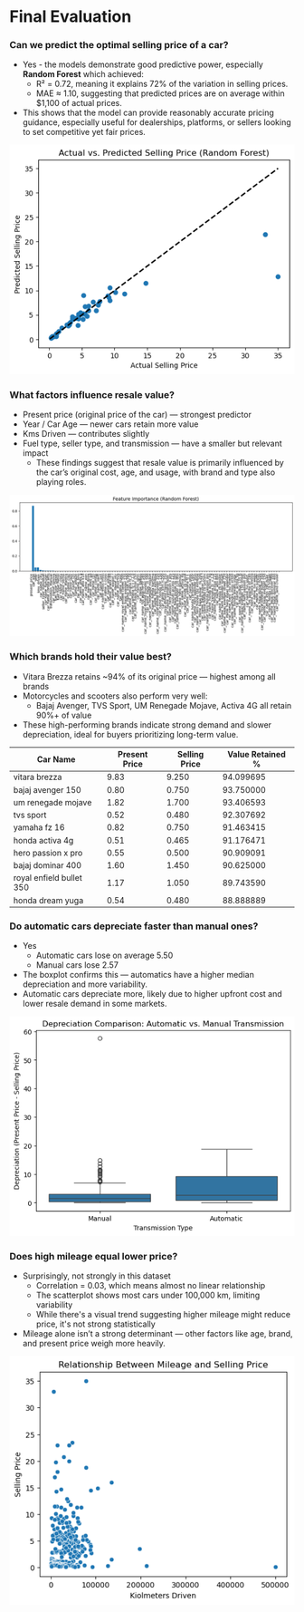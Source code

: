 # Final Evaluation

### Can we predict the optimal selling price of a car?
* Yes - the models demonstrate good predictive power, especially **Random Forest** which achieved:
  * R² = 0.72, meaning it explains 72% of the variation in selling prices.
  * MAE ≈ 1.10, suggesting that predicted prices are on average within $1,100 of actual prices.
* This shows that the model can provide reasonably accurate pricing guidance, especially useful for dealerships, platforms, or sellers looking to set competitive yet fair prices.

<img src= "https://github.com/rosaaestrada/Car-Resale-Value-Prediction/blob/main/Results/Images/Actual%20vs.%20Predicted%20Selling%20Price%20(Random%20Forest).png?raw=true" alt= "" width= "" hieght= "">

### What factors influence resale value?
* Present price (original price of the car) — strongest predictor
* Year / Car Age — newer cars retain more value
* Kms Driven — contributes slightly
* Fuel type, seller type, and transmission — have a smaller but relevant impact
  * These findings suggest that resale value is primarily influenced by the car’s original cost, age, and usage, with brand and type also playing roles.

<img src= "https://github.com/rosaaestrada/Car-Resale-Value-Prediction/blob/main/Results/Images/Feature%20Importance%20(Random%20Forest).png?raw=true" alt= "" width= "" hieght= "">
 
### Which brands hold their value best?
* Vitara Brezza retains ~94% of its original price — highest among all brands
* Motorcycles and scooters also perform very well:
  *  Bajaj Avenger, TVS Sport, UM Renegade Mojave, Activa 4G all retain 90%+ of value
* These high-performing brands indicate strong demand and slower depreciation, ideal for buyers prioritizing long-term value.

| Car Name                 | Present Price | Selling Price | Value Retained % |
|--------------------------|---------------|---------------|------------------|
| vitara brezza            |	9.83         | 9.250	       | 94.099695          |
| bajaj avenger 150        |	0.80	       | 0.750	       | 93.750000           |
| um renegade mojave       |	1.82	       | 1.700	       | 93.406593           |
| tvs sport                |	0.52	       | 0.480	       | 92.307692           |
| yamaha fz 16             |	0.82	       | 0.750	       | 91.463415           |
| honda activa 4g          |	0.51	       | 0.465	       | 91.176471           |
| hero passion x pro       |	0.55	       | 0.500	       | 90.909091           |
| bajaj dominar 400        |	1.60	       | 1.450	       | 90.625000           |
| royal enfield bullet 350 |	1.17	       | 1.050	       | 89.743590           |
| honda dream yuga         |	0.54	       | 0.480	       | 88.888889           |

### Do automatic cars depreciate faster than manual ones?
* Yes
  *  Automatic cars lose on average 5.50
  *  Manual cars lose 2.57
* The boxplot confirms this — automatics have a higher median depreciation and more variability.
* Automatic cars depreciate more, likely due to higher upfront cost and lower resale demand in some markets.

<img src= "https://github.com/rosaaestrada/Car-Resale-Value-Prediction/blob/main/Results/Images/Box%20Plot%20Depreciation%20Comparison.png?raw=true" alt= "" width= "" hieght= "">

### Does high mileage equal lower price?
* Surprisingly, not strongly in this dataset
  *  Correlation = 0.03, which means almost no linear relationship
  *  The scatterplot shows most cars under 100,000 km, limiting variability
  *  While there's a visual trend suggesting higher mileage might reduce price, it's not strong statistically
* Mileage alone isn’t a strong determinant — other factors like age, brand, and present price weigh more heavily.

<img src= "https://github.com/rosaaestrada/Car-Resale-Value-Prediction/blob/main/Results/Images/Relationship%20Between%20Mileage%20and%20Selling%20Price.png?raw=true" alt= "" width= "" hieght= "">
